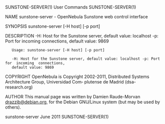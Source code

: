 SUNSTONE-SERVER(1)                           User Commands                          SUNSTONE-SERVER(1)

NAME
       sunstone-server - OpenNebula Sunstone web control interface

SYNOPSIS
       sunstone-server [-H host] [-p port]

DESCRIPTION
       -H:  Host  for the Sunstone server, default value: localhost -p: Port for incoming connections,
       default value: 9869

       Usage: sunstone-server [-H host] [-p port]

       -H: Host for the Sunstone server, default value: localhost -p: Port for  incoming  connections,
       default value: 9869

COPYRIGHT
       OpenNebula  is  Copyright  2002-2011,  Distributed Systems Architecture Group, Universidad Com‐
       plutense de Madrid (dsa-research.org)

AUTHOR
       This manual page was written  by  Damien  Raude-Morvan  <drazzib@debian.org>,  for  the  Debian
       GNU/Linux system (but may be used by others).

sunstone-server                                June 2011                            SUNSTONE-SERVER(1)
